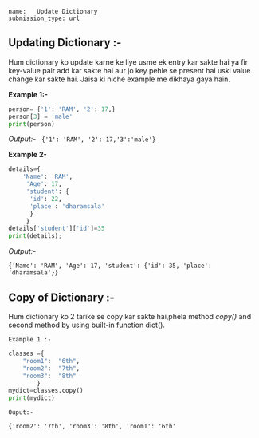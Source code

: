 ```ngMeta
name:   Update Dictionary
submission_type: url
```

## Updating Dictionary :-

Hum dictionary ko update karne ke liye usme ek entry kar sakte hai ya fir key-value pair add kar sakte hai aur jo key pehle se present hai uski value change kar sakte hai. Jaisa ki niche example me dikhaya gaya hain.

**Example 1:-**

```python
person= {'1': 'RAM', '2': 17,}
person[3] = 'male'
print(person)
 ```

*Output:-*
` {'1': 'RAM', '2': 17,'3':'male'}`

**Example 2-**

```python
details={
    'Name': 'RAM',
     'Age': 17, 
     'student': {
      'id': 22,
      'place': 'dharamsala'
      }
     } 
details['student']['id']=35
print(details); 
 ```
   	 
*Output:-*

`{'Name': 'RAM', 'Age': 17, 'student': {'id': 35, 'place': 'dharamsala'}}`




## Copy of Dictionary :- 


Hum dictionary ko 2 tarike se copy kar sakte hai,phela method *copy()* and second method by using built-in function dict().


`Example 1 :-`

```python
classes ={
	"room1":  "6th",
	"room2":  "7th",
	"room3":  "8th"
		}
mydict=classes.copy()
print(mydict)
 ```

`Ouput:-`

`{'room2': '7th', 'room3': '8th', 'room1': '6th'`


